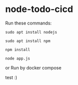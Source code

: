 # node-todo-cicd

Run these commands:


`sudo apt install nodejs`


`sudo apt install npm`


`npm install`

`node app.js`

or Run by docker compose

test :)

